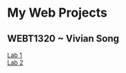 <h1>My Web Projects</h1>
<h2>WEBT1320 ~ Vivian Song</h2>
<a href="hello_world/index.html" target="_blank">Lab 1</a>
<br><a href="lab_2/index.html" target="_blank">Lab 2</a>